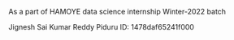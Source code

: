As a part of HAMOYE data science internship Winter-2022 batch 

Jignesh Sai Kumar Reddy Piduru
ID: 1478daf65241f000
